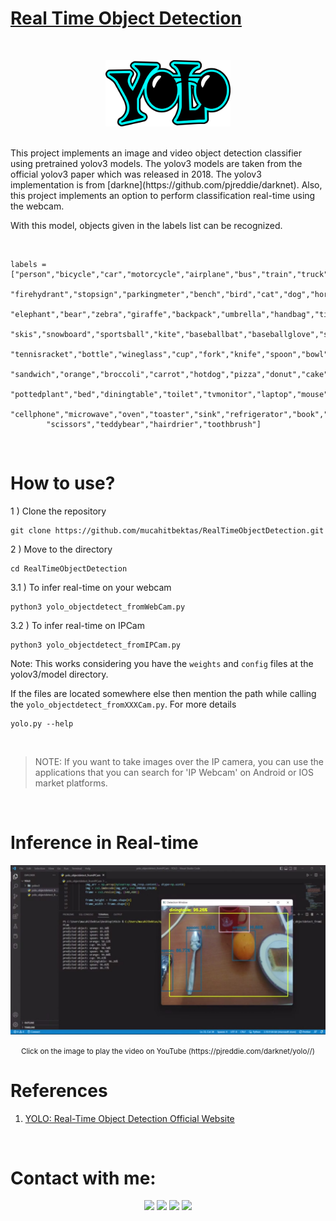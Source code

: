 # 
# [Real Time Object Detection](ObjectDetectionUsingYOLOv3andOpenCV)
<br>
<p align="center">
	<img src="res\yolo.png" width="200px" hight="200px">
</p>

<br>
This project implements an image and video object detection classifier using pretrained yolov3 models. 
The yolov3 models are taken from the official yolov3 paper which was released in 2018. The yolov3 implementation is from [darkne](https://github.com/pjreddie/darknet). Also, this project implements an option to perform classification real-time using the webcam.

With this model, objects given in the labels list can be recognized.

<br>

```
labels = ["person","bicycle","car","motorcycle","airplane","bus","train","truck","boat","trafficlight",
		"firehydrant","stopsign","parkingmeter","bench","bird","cat","dog","horse","sheep","cow",
		"elephant","bear","zebra","giraffe","backpack","umbrella","handbag","tie","suitcase","frisbee",
		"skis","snowboard","sportsball","kite","baseballbat","baseballglove","skateboard","surfboard",
		"tennisracket","bottle","wineglass","cup","fork","knife","spoon","bowl","banana","apple",
		"sandwich","orange","broccoli","carrot","hotdog","pizza","donut","cake","chair","sofa",
		"pottedplant","bed","diningtable","toilet","tvmonitor","laptop","mouse","remote","keyboard",
		"cellphone","microwave","oven","toaster","sink","refrigerator","book","clock","vase",
		"scissors","teddybear","hairdrier","toothbrush"]
```
<br>

# How to use?

1 ) Clone the repository

```
git clone https://github.com/mucahitbektas/RealTimeObjectDetection.git
```

2 ) Move to the directory
```
cd RealTimeObjectDetection
```
3.1 ) To infer real-time on your webcam
```
python3 yolo_objectdetect_fromWebCam.py
```
3.2 ) To infer real-time on IPCam
```
python3 yolo_objectdetect_fromIPCam.py
```


Note: This works considering you have the `weights` and `config` files at the yolov3/model directory.
<br/>

If the files are located somewhere else then mention the path while calling the `yolo_objectdetect_fromXXXCam.py`. For more details
```
yolo.py --help
```

<br>

> NOTE: If you want to take images over the IP camera, you can use the applications that you can search for 'IP Webcam' on Android or IOS market platforms.

<br>

# Inference in Real-time

[![yolov3-video](res\yolo.jpg)](https://youtu.be/R9NNlvLbGTc)
<p align="center"><small> Click on the image to play the video on YouTube (https://pjreddie.com/darknet/yolo//)</small></p>

# References

1) [YOLO: Real-Time Object Detection Official Website](https://pjreddie.com/darknet/yolo//)

<br>

# Contact with me:
<p align="center">
<a href="mailto:m.bektastr@gmail.com">
<img src="https://img.shields.io/badge/-m.bektastr%40gmail.com-7B83EB?&style=for-the-badge&logo=Microsoft-outlook&logoColor=white" ></a>  
<a href="https://www.linkedin.com/in/mucahitbektas/"><img src="https://img.shields.io/badge/mucahitbektas-%230077B5.svg?&style=for-the-badge&logo=linkedin&logoColor=white" ></a>  
<a  href="https://www.instagram.com/mucahitbektas_/"> <img src="https://img.shields.io/badge/@mucahitbektas__-%23E4405F.svg?&style=for-the-badge&logo=instagram&logoColor=white"></a>
 <a  href="https://www.mucahitbektas.com/"><img src="https://img.shields.io/badge/mucahitbektas.com-000000?style=for-the-badge&logo=About.me&logoColor=white"></a>
 </p>
